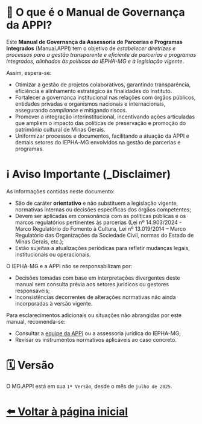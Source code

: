 # 🤗 O que é o Manual de Governança da APPI?

Este **Manual de Governança da Assessoria de Parcerias e Programas Integrados** (Manual.APPI) tem o objetivo de _estabelecer diretrizes e processos para a gestão transparente e eficiente de parcerias e programas integrados, alinhados às políticas do IEPHA-MG e à legislação vigente_.

Assim, espera-se:
- Otimizar a gestão de projetos colaborativos, garantindo transparência, eficiência e alinhamento estratégico às finalidades do Instituto.
- Fortalecer a governança institucional nas relações com órgãos públicos, entidades privadas e organismos nacionais e internacionais, assegurando _compliance_ e mitigando riscos.
- Promover a integração interinstitucional, incentivando ações articuladas que ampliem o impacto das políticas de preservação e promoção do patrimônio cultural de Minas Gerais.
- Uniformizar processos e documentos, facilitando a atuação da APPI e demais setores do IEPHA-MG envolvidos na gestão de parcerias e programas.

# ℹ️ Aviso Importante (_Disclaimer)

As informações contidas neste documento:

- São de caráter **orientativo** e não substituem a legislação vigente, normativas internas ou decisões específicas dos órgãos competentes;
- Devem ser aplicadas em consonância com as políticas públicas e os marcos regulatórios pertinentes às parcerias (Lei nº 14.903/2024 - Marco Regulatório do Fomento à Cultura, Lei nº 13.019/2014 – Marco Regulatório das Organizações da Sociedade Civil, normas do Estado de Minas Gerais, etc.);
- Estão sujeitas a atualizações periódicas para refletir mudanças legais, institucionais ou operacionais.

O IEPHA-MG e a APPI não se responsabilizam por:
- Decisões tomadas com base em interpretações divergentes deste manual sem consulta prévia aos setores jurídicos ou gestores responsáveis;
- Inconsistências decorrentes de alterações normativas não ainda incorporadas à versão vigente.

Para esclarecimentos adicionais ou situações não abrangidas por este manual, recomenda-se:
- Consultar a [equipe da APPI](https://lucasfainblat.github.io/manual.appi/paginas/appi/README.html) ou a assessoria jurídica do IEPHA-MG;
- Revisar os instrumentos normativos aplicáveis ao caso concreto.

# 🗓️ Versão

O MG.APPI está em sua `1ª Versão`, desde o mês de `julho de 2025`.

# [⬅️ Voltar à página inicial](https://lucasfainblat.github.io/manual.appi)
